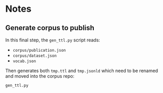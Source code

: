 # Notes


## Generate corpus to publish

In this final step, the `gen_ttl.py` script reads:

 - `corpus/publication.json`
 - `corpus/dataset.json`
 - `vocab.json`

Then generates both `tmp.ttl` and `tmp.jsonld` which need to be
renamed and moved into the corpus repo:

```
gen_ttl.py
```